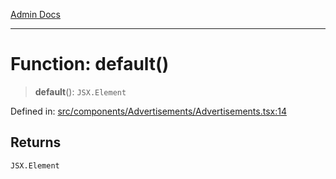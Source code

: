 [Admin Docs](/)

***

# Function: default()

> **default**(): `JSX.Element`

Defined in: [src/components/Advertisements/Advertisements.tsx:14](https://github.com/syedali237/talawa-admin/blob/dd4a08e622d0fa38bcf9758a530e8cdf917dbac8/src/components/Advertisements/Advertisements.tsx#L14)

## Returns

`JSX.Element`
